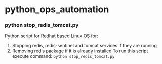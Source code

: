 # python_ops_automation

### python stop_redis_tomcat.py
Python script for Redhat based Linux OS for: 
1) Stopping redis, redis-sentinel and tomcat services if they are running
2) Removing redis package if it is already installed
To run this script execute command: ```python stop_redis_tomcat.py```

